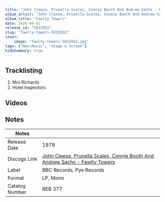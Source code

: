 ```yaml
---
title: "John Cleese, Prunella Scales, Connie Booth And Andrew Sachs - Fawlty Towers"
album_artist: "John Cleese, Prunella Scales, Connie Booth And Andrew Sachs"
album_title: "Fawlty Towers"
date: 2020-08-02
release_id: "5815932"
slug: "fawlty-towers-5815932"
cover:
    image: "fawlty-towers-5815932.jpg"
tags: ["Non-Music", "Stage & Screen"]
hideSummary: true
---
```


## Tracklisting
1. Mrs Richards
2. Hotel Inspectors

## Videos


## Notes

| Notes          |             |
| ---------------| ----------- |
| Release Date   | 1979 |
| Discogs Link   | [John Cleese, Prunella Scales, Connie Booth And Andrew Sachs - Fawlty Towers](https://www.discogs.com/release/5815932) |
| Label          | BBC Records, Pye Records |
| Format         | LP, Mono |
| Catalog Number | REB 377 |

